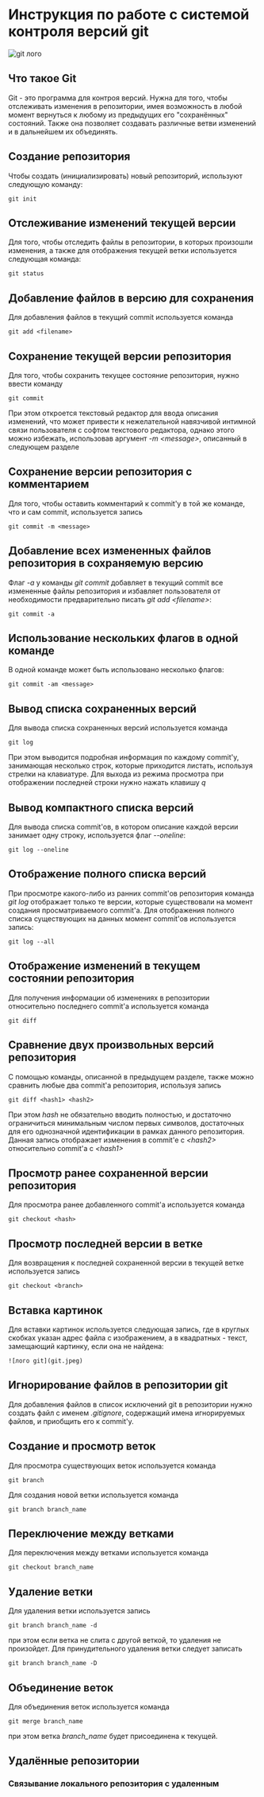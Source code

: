 # **Инструкция по работе с системой контроля версий git**

![git лого](git.jpeg)

## Что такое Git

Git - это программа для контроя версий. Нужна для того, чтобы отслеживать изменения в репозитории, имея возможность в любой момент вернуться к любому из предыдущих его "сохранённых" состояний. Также она позволяет создавать различные ветви изменений и в дальнейшем их объединять.

## Создание репозитория

Чтобы создать (инициализировать) новый репозиторий, используют следующую команду:

    git init

## Отслеживание изменений текущей версии

Для того, чтобы отследить файлы в репозитории, в которых произошли изменения, а также для отображения текущей ветки используется следующая команда:

    git status

## Добавление файлов в версию для сохранения

Для добавления файлов в текущий commit используется команда

    git add <filename>

## Сохранение текущей версии репозитория

Для того, чтобы сохранить текущее состояние репозитория, нужно ввести команду

    git commit

При этом откроется текстовый редактор для ввода описания изменений, что может привести к нежелательной навязчивой интимной связи пользователя с софтом текстового редактора, однако этого можно избежать, использовав аргумент _-m \<message>_, описанный в следующем разделе

## Сохранение версии репозитория с комментарием
Для того, чтобы оставить комментарий к commit'у в той же команде, что и сам commit, используется запись

    git commit -m <message>

## Добавление всех измененных файлов репозитория в сохраняемую версию
Флаг _-a_ у команды _git commit_ добавляет в текущий commit все измененные файлы репозитория и избавляет пользователя от необходимости предварительно писать _git add \<filename>_:

    git commit -a

## Использование нескольких флагов в одной команде
В одной команде может быть использовано несколько флагов:

    git commit -am <message>

## Вывод списка сохраненных версий
Для вывода списка сохраненных версий используется команда

    git log

При этом выводится подробная информация по каждому commit'у, занимающая несколько строк, которые приходится листать, используя стрелки на клавиатуре. Для выхода из режима просмотра при отображении последней строки нужно нажать клавишу _q_

## Вывод компактного списка версий
Для вывода списка commit'ов, в котором описание каждой версии занимает одну строку, используется флаг _--oneline_:

    git log --oneline

## Отображение полного списка версий
При просмотре какого-либо из ранних commit'ов репозитория команда _git log_ отображает только те версии, которые существовали на момент создания просматриваемого commit'а. Для отображения полного списка существующих на данных момент commit'ов используется запись:

    git log --all

## Отображение изменений в текущем состоянии репозитория
Для получения информации об изменениях в репозитории относительно последнего commit'а используется команда

    git diff

## Сравнение двух произвольных версий репозитория
С помощью команды, описанной в предыдущем разделе, также можно сравнить любые два commit'а репозитория, используя запись

    git diff <hash1> <hash2>

При этом _hash_ не обязательно вводить полностью, и достаточно ограничиться минимальным числом первых символов, достаточных для его однозначной идентификации в рамках данного репозитория. Данная запись отображает изменения в commit'e с _\<hash2>_ относительно commit'а с _\<hash1>_

## Просмотр ранее сохраненной версии репозитория
Для просмотра ранее добавленного commit'а используется команда

    git checkout <hash>

## Просмотр последней версии в ветке
Для возвращения к последней сохраненной версии в текущей ветке используется запись

    git checkout <branch>

## Вставка картинок

Для вставки картинок используется следующая запись, где в круглых скобках указан адрес файла с изображением, а в квадратных - текст, замещающий картинку, если она не найдена:

    ![лого git](git.jpeg)

## Игнорирование файлов в репозитории git

Для добавления файлов в список исключений git в репозитории нужно создать файл с именем _.gitignore_, содержащий имена игнорируемых файлов, и приобщить его к commit'у.
## Создание и просмотр веток

Для просмотра существующих веток используется команда

    git branch

Для создания новой ветки используется команда

    git branch branch_name

## Переключение между ветками
Для переключения между ветками используется команда

    git checkout branch_name
## Удаление ветки
Для удаления ветки используется запись

    git branch branch_name -d
при этом если ветка не слита с другой веткой, то удаления не произойдет. Для принудительного удаления ветки следует записать

    git branch branch_name -D

## Объединение веток
Для объединения веток используется команда

    git merge branch_name

при этом ветка _branch_name_ будет присоединена к текущей.

## Удалённые репозитории

### Связывание локального репозитория с удаленным

